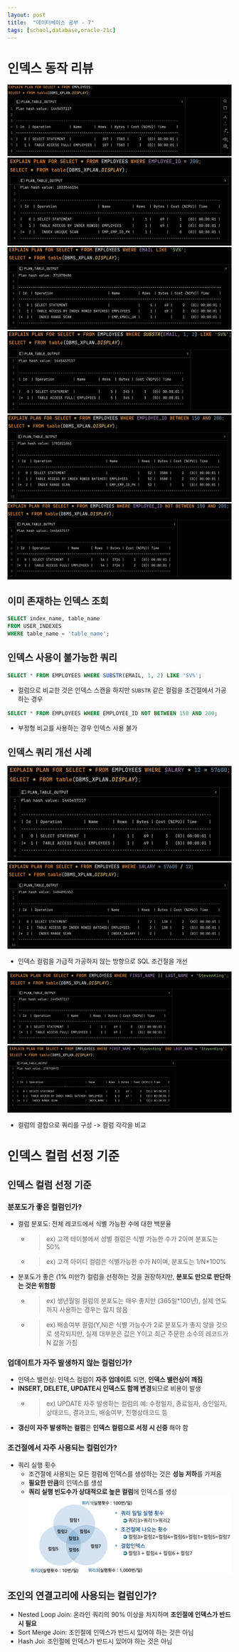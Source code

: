 ```yaml
---
layout: post
title:  "데이터베이스 공부 - 7"
tags: [school,database,oracle-21c]
---
```



# 인덱스 동작 리뷰

![img1.png](/assets/database/chapter7/img1.png)
![img2.png](/assets/database/chapter7/img2.png)
![img3.png](/assets/database/chapter7/img3.png)
![img4.png](/assets/database/chapter7/img4.png)
![img5.png](/assets/database/chapter7/img5.png)
![img6.png](/assets/database/chapter7/img6.png)

## 이미 존재하는 인덱스 조회
```sql
SELECT index_name, table_name
FROM USER_INDEXES
WHERE table_name = 'table_name';
```

## 인덱스 사용이 불가능한 쿼리

```sql
SELECT * FROM EMPLOYEES WHERE SUBSTR(EMAIL, 1, 2) LIKE 'SV%';
```
- 컬럼으로 비교한 것은 인덱스 스캔을 하지만 `SUBSTR` 같은 컬럼을 조건절에서 가공하는 경우

```sql
SELECT * FROM EMPLOYEES WHERE EMPLOYEE_ID NOT BETWEEN 150 AND 200;
```
- 부정형 비교를 사용하는 경우 인덱스 사용 불가


## 인덱스 쿼리 개선 사례

![img7.png](/assets/database/chapter7/img7.png)
![img8.png](/assets/database/chapter7/img8.png)
- 인덱스 컬럼을 가급적 가공하지 않는 방향으로 SQL 조건절을 개선

![img9.png](/assets/database/chapter7/img9.png)
![img10.png](/assets/database/chapter7/img10.png)
- 컬럼의 결합으로 쿼리를 구성 -> 컬럼 각각을 비교


# 인덱스 컬럼 선정 기준

## 인덱스 컬럼 선정 기준

### **분포도가 좋은** 컬럼인가?
- 컬럼 분포도: 전체 레코드에서 식별 가능한 수에 대한 백분율
  - > ex) 고객 테이블에서 성별 컬럼은 식별 가능한 수가 2이며 분포도는 50%
  - > ex) 고객 아이디 컬럼은 식별가능한 수가 N이며, 분포도는 1/N*100%
- 분포도가 좋은 (1% 미만?) 컬럼을 선정하는 것을 권장하지만, **분포도 만으로 판단하는 것은 위험함**
  - > ex) 생년월일 컬럼의 분포도는 매우 좋지만 (365일*100년), 실제 연도까지 사용하는 경우는 많지 않음
  - > ex) 배송여부 컬럼(Y,N)은 식별 가능수가 2로 분포도가 좋지 않을 것으로 생각되지만, 실제 대부분은 값은 Y이고 최근 주문한 소수의 레코드가 N 값을 가짐

### 업데이트가 자주 발생하지 않는 컬럼인가?
- 인덱스 밸런싱: 인덱스 컬럼이 **자주 업데이트** 되면, **인덱스 밸런싱이 깨짐**
- **INSERT, DELETE, UPDATE시 인덱스도 함께 변경**되므로 비용이 발생
  - > ex) UPDATE 자주 발생하는 컬럼의 예: 수정일자, 종료일자, 승인일자, 상태코드, 결과코드, 배송여부, 진행상태코드 등
- **갱신이 자주 발생하는 컬럼**은 **인덱스 컬럼으로 서정 시 신중** 해야 함

### 조건절에서 자주 사용되는 컬럼인가?
- 쿼리 실행 횟수
  - 조건절에 사용되는 모든 컬럼에 인덱스를 생성하는 것은 **성능 저하**를 가져옴
  - **필요한 만큼**의 인덱스를 생성
  - **쿼리 실행 빈도수가 상대적으로 높은 컬럼**에 인덱스를 생성
    ![img11.png](/assets/database/chapter7/img11.png)

## 조인의 연결고리에 사용되는 컬럼인가?
- Nested Loop Join: 온라인 쿼리의 90% 이상을 차지하며 **조인절에 인덱스가 반드시 필요**
- Sort Merge Join: 조인절에 인덱스가 반드시 있어야 하는 것은 아님
- Hash Joi: 조인절에 인덱스가 반드시 있어야 하는 것은 아님

